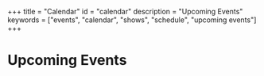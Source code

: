 +++
title = "Calendar"
id = "calendar"
description = "Upcoming Events"
keywords = ["events", "calendar", "shows", "schedule", "upcoming events"]
+++

# Upcoming Events
